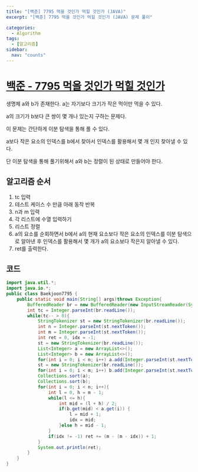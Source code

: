 ```yaml
---
title: "[백준] 7795 먹을 것인가 먹힐 것인가 (JAVA)"
excerpt: "[백준] 7795 먹을 것인가 먹힐 것인가 (JAVA) 문제 풀이"

categories:
  - Algorithm
tags:
  - [알고리즘]
sidebar:
  nav: "counts"
---
```


# [백준 - 7795 먹을 것인가 먹힐 것인가](https://www.acmicpc.net/problem/7795)

생명체 a와 b가 존재한다. a는 자기보다 크기가 작은 먹이만 먹을 수 있다.

a의 크기가 b보다 큰 쌍이 몇 개나 있는지 구하는 문제다.

이 문제는 간단하게 이분 탐색을 통해 풀 수 있다.

a보다 작은 요소의 인덱스를 b에서 찾아서 인덱스를 활용해서 몇 개 인지 찾아낼 수 있다.

단 이분 탐색을 통해 풀기위해서 a와 b는 정렬이 된 상태로 만들어야 한다.

## 알고리즘 순서

1. tc 입력
2. 테스트 케이스 수 만큼 아래 동작 반복
3. n과 m 입력
4. 각 리스트에 수열 입력하기
5. 리스트 정렬
6. a의 요소를 순회하면서 b에서 a의 현재 요소보다 작은 요소의 인덱스를 이분 탐색으로 알아낸 후 인덱스를 활용해서 몇 개가 a의 요소보다 작은지 알아낼 수 있다.
7. ret를 출력한다.

## 코드

```java
import java.util.*;
import java.io.*;
public class Baekjoon7795 {
    public static void main(String[] args)throws Exception{
        BufferedReader br = new BufferedReader(new InputStreamReader(System.in));
        int tc = Integer.parseInt(br.readLine());
        while(tc-- > 0){
            StringTokenizer st = new StringTokenizer(br.readLine());
            int n = Integer.parseInt(st.nextToken());
            int m = Integer.parseInt(st.nextToken());
            int ret = 0, idx = -1;
            st = new StringTokenizer(br.readLine());
            List<Integer> a = new ArrayList<>();
            List<Integer> b = new ArrayList<>();
            for(int i = 0; i < n; i++) a.add(Integer.parseInt(st.nextToken()));
            st = new StringTokenizer(br.readLine());
            for(int i = 0; i < m; i++) b.add(Integer.parseInt(st.nextToken()));
            Collections.sort(a);
            Collections.sort(b);
            for(int i = 0; i < n; i++){
                int l = 0, h = m - 1;
                while(l <= h){
                    int mid = (l + h) / 2;
                    if(b.get(mid) < a.get(i)) {
                        l = mid + 1;
                        idx = mid;
                    }else h = mid - 1;
                }
                if(idx != -1) ret += (m - (m - idx)) + 1;
            }
            System.out.println(ret);
        }
    }
}
```
